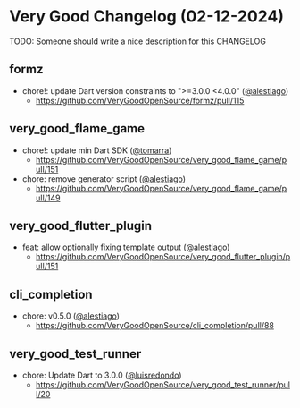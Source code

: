 # Very Good Changelog (02-12-2024)

TODO: Someone should write a nice description for this CHANGELOG

## formz
- chore!: update Dart version constraints to ">=3.0.0 <4.0.0" ([@alestiago](https://github.com/alestiago))
	- https://github.com/VeryGoodOpenSource/formz/pull/115

## very_good_flame_game
- chore!: update min Dart SDK ([@tomarra](https://github.com/tomarra))
	- https://github.com/VeryGoodOpenSource/very_good_flame_game/pull/151
- chore: remove generator script ([@alestiago](https://github.com/alestiago))
	- https://github.com/VeryGoodOpenSource/very_good_flame_game/pull/149

## very_good_flutter_plugin
- feat: allow optionally fixing template output ([@alestiago](https://github.com/alestiago))
	- https://github.com/VeryGoodOpenSource/very_good_flutter_plugin/pull/151

## cli_completion
- chore: v0.5.0 ([@alestiago](https://github.com/alestiago))
	- https://github.com/VeryGoodOpenSource/cli_completion/pull/88

## very_good_test_runner
- chore: Update Dart to 3.0.0 ([@luisredondo](https://github.com/luisredondo))
	- https://github.com/VeryGoodOpenSource/very_good_test_runner/pull/20
